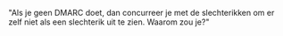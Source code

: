
"Als je geen DMARC doet, dan concurreer je met de slechterikken om er zelf
niet als een slechterik uit te zien. Waarom zou je?"
